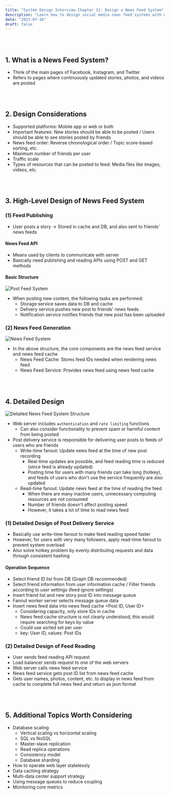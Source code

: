 ```yaml
---
title: "System Design Interview Chapter 11: Design a News Feed System"
description: "Learn how to design social media news feed systems with write-time/read-time fanout strategies, feed generation and delivery optimization techniques."
date: "2023-07-16"
draft: false
---
```


<br></br>

## 1. What is a News Feed System?
- Think of the main pages of Facebook, Instagram, and Twitter
- Refers to pages where continuously updated stories, photos, and videos are posted

<br></br>

## 2. Design Considerations
- Supported platforms: Mobile app or web or both
- Important features: New stories should be able to be posted / Users should be able to see stories posted by friends
- News feed order: Reverse chronological order / Topic score-based sorting, etc.
- Maximum number of friends per user
- Traffic scale
- Types of resources that can be posted to feed: Media files like images, videos, etc.

<br></br>

## 3. High-Level Design of News Feed System

### (1) Feed Publishing
- User posts a story -> Stored in cache and DB, and also sent to friends' news feeds

#### News Feed API
- Means used by clients to communicate with server
- Basically need publishing and reading APIs using POST and GET methods

#### Basic Structure
![Post Feed System](./diagram-1.webp)
- When posting new content, the following tasks are performed:
  - Storage service saves data to DB and cache
  - Delivery service pushes new post to friends' news feeds
  - Notification service notifies friends that new post has been uploaded

### (2) News Feed Generation
![News Feed System](./diagram-2.webp)
- In the above structure, the core components are the news feed service and news feed cache
  - News Feed Cache: Stores feed IDs needed when rendering news feed
  - News Feed Service: Provides news feed using news feed cache

<br></br>

## 4. Detailed Design
![Detailed News Feed System Structure](./diagram-3.webp)
- Web server includes `authentication` and `rate limiting` functions
  - Can also consider functionality to prevent spam or harmful content from being posted
- Post delivery service is responsible for delivering user posts to feeds of users who are friends
  - Write-time fanout: Update news feed at the time of new post recording
    - Real-time updates are possible, and feed reading time is reduced (since feed is already updated)
    - Posting time for users with many friends can take long (hotkey), and feeds of users who don't use the service frequently are also updated
  - Read-time fanout: Update news feed at the time of reading the feed
    - When there are many inactive users, unnecessary computing resources are not consumed
    - Number of friends doesn't affect posting speed
    - However, it takes a lot of time to read news feed

### (1) Detailed Design of Post Delivery Service
- Basically use write-time fanout to make feed reading speed faster
- However, for users with very many followers, apply read-time fanout to prevent system overload
- Also solve hotkey problem by evenly distributing requests and data through consistent hashing

#### Operation Sequence
- Select friend ID list from DB (Graph DB recommended)
- Select friend information from user information cache / Filter friends according to user settings (feed ignore settings)
- Insert friend list and new story post ID into message queue
- Fanout worker server selects message queue data
- Insert news feed data into news feed cache <Post ID, User ID>
  - Considering capacity, only store IDs in cache
  - News feed cache structure is not clearly understood, this would require searching for keys by value
  - Could use sorted set per user
  - key: User ID, values: Post IDs

### (2) Detailed Design of Feed Reading
- User sends feed reading API request
- Load balancer sends request to one of the web servers
- Web server calls news feed service
- News feed service gets post ID list from news feed cache
- Gets user names, photos, content, etc. to display in news feed from cache to complete full news feed and return as json format

<br></br>

## 5. Additional Topics Worth Considering
- Database scaling
  - Vertical scaling vs horizontal scaling
  - SQL vs NoSQL
  - Master-slave replication
  - Read replica operations
  - Consistency model
  - Database sharding
- How to operate web layer statelessly
- Data caching strategy
- Multi-data center support strategy
- Using message queues to reduce coupling
- Monitoring core metrics